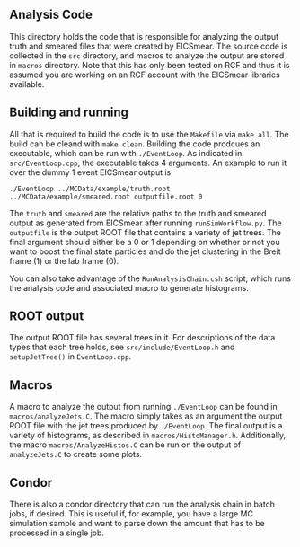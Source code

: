 ## Analysis Code

This directory holds the code that is responsible for analyzing the output truth and smeared files that were created by EICSmear. The source code is collected in the `src` directory, and macros to analyze the output are stored in `macros` directory. Note that this has only been tested on RCF and thus it is assumed you are working on an RCF account with the EICSmear libraries available. 


## Building and running

All that is required to build the code is to use the `Makefile` via `make all`. The build can be cleand with `make clean`. Building the code prodcues an executable, which can be run with `./EventLoop`. As indicated in `src/EventLoop.cpp`, the executable takes 4 arguments. An example to run it over the dummy 1 event EICSmear output is:

```
./EventLoop ../MCData/example/truth.root ../MCData/example/smeared.root outputfile.root 0
```

The `truth` and `smeared` are the relative paths to the truth and smeared output as generated from EICSmear after running `runSimWorkflow.py`. The `outputfile` is the output ROOT file that contains a variety of jet trees. The final argument should either be a 0 or 1 depending on whether or not you want to boost the final state particles and do the jet clustering in the Breit frame (1) or the lab frame (0).

You can also take advantage of the `RunAnalysisChain.csh` script, which runs the analysis code and associated macro to generate histograms.


## ROOT output

The output ROOT file has several trees in it. For descriptions of the data types that each tree holds, see `src/include/EventLoop.h` and `setupJetTree()` in `EventLoop.cpp`. 

## Macros

A macro to analyze the output from running `./EventLoop` can be found in `macros/analyzeJets.C`. The macro simply takes as an argument the output ROOT file with the jet trees produced by `./EventLoop`. The final output is a variety of histograms, as described in `macros/HistoManager.h`. Additionally, the macro `macros/AnalyzeHistos.C` can be run on the output of `analyzeJets.C` to create some plots.

## Condor

There is also a condor directory that can run the analysis chain in batch jobs, if desired. This is useful if, for example, you have a large MC simulation sample and want to parse down the amount that has to be processed in a single job.
